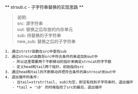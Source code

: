** strsub.c - 子字符串替换的实现思路 **  
> 说明:  
> src: 源字符串  
> out: 替换之后存放的内存单元  
> sub: 待替换的子字符串  
> new_sub: 替换之后的子字符串  
```
1. 通过strstr函数在src中查找sub
2. 通过strncat函数将src中符合条件的串追加到out中
　　- 所以这里需要两个不断移动的指针来确定strncat的字节数
　　- 定义head和tail两个指针，初始指向src
3. 通过head和tail的不断移动并把符合条件的串strncat到out中
4. 退出循环的条件:
　　- 当tail=strstr(tail, sub)为空，即没有找到子字符串时，退出循环
　　- *tail = '\0' 的时候指向了src的最后，退出循环
```